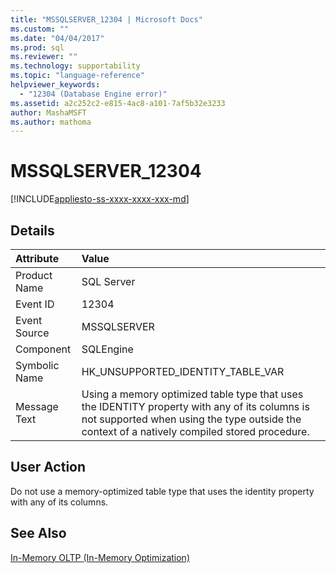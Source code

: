 ```yaml
---
title: "MSSQLSERVER_12304 | Microsoft Docs"
ms.custom: ""
ms.date: "04/04/2017"
ms.prod: sql
ms.reviewer: ""
ms.technology: supportability
ms.topic: "language-reference"
helpviewer_keywords: 
  - "12304 (Database Engine error)"
ms.assetid: a2c252c2-e815-4ac8-a101-7af5b32e3233
author: MashaMSFT
ms.author: mathoma
---
```

# MSSQLSERVER_12304
[!INCLUDE[appliesto-ss-xxxx-xxxx-xxx-md](../../includes/appliesto-ss-xxxx-xxxx-xxx-md.md)]
  
## Details  
  
| Attribute | Value |  
| :-------- | :---- |  
|Product Name|SQL Server|  
|Event ID|12304|  
|Event Source|MSSQLSERVER|  
|Component|SQLEngine|  
|Symbolic Name|HK_UNSUPPORTED_IDENTITY_TABLE_VAR|  
|Message Text|Using a memory optimized table type that uses the IDENTITY property with any of its columns is not supported when using the type outside the context of a natively compiled stored procedure.|  
  
## User Action  
Do not use a memory-optimized table type that uses the identity property with any of its columns.  
  
## See Also  
[In-Memory OLTP &#40;In-Memory Optimization&#41;](~/relational-databases/in-memory-oltp/in-memory-oltp-in-memory-optimization.md)  
  
